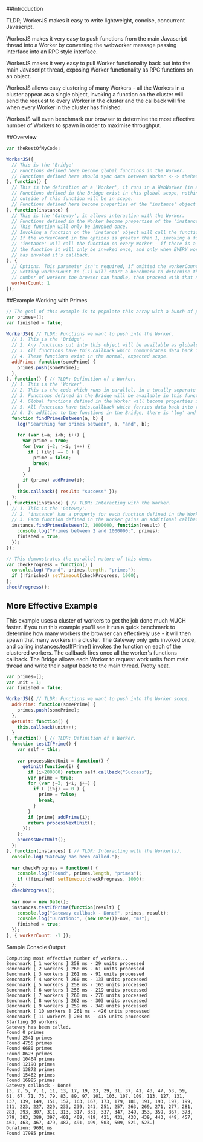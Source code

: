 ##Introduction

TLDR; WorkerJS makes it easy to write lightweight, concise, concurrent Javascript.

WorkerJS makes it very easy to push functions from the main Javascript thread into a Worker by converting the webworker message passing interface into an RPC style interface. 

WorkerJS makes it very easy to pull Worker functionality back out into the main Javascript thread, exposing Worker functionality as RPC functions on an object. 

WorkerJS allows easy clustering of many Workers - all the Workers in a cluster appear as a single object, invoking a function on the cluster will send the request to every Worker in the cluster and the callback will fire when every Worker in the cluster has finished. 

WorkerJS will even benchmark our browser to determine the most effective number of Workers to spawn in order to maximise throughput.

##Overview

```javascript
var theRestOfMyCode;

WorkerJS({
  // This is the 'Bridge'
  // Functions defined here become global functions in the Worker.
  // Functions defined here should sync data between Worker <--> theRestOfMyCode.
}, function() { 
  // This is the definition of a 'Worker', it runs in a WebWorker (in a separate context).
  // Functions defined in the Bridge exist in this global scope, nothing else
  // outside of this function will be in scope.
  // Functions defined here become properties of the 'instance' object in the Gateway.
}, function(instance) {
  // This is the 'Gateway', it allows interaction with the Worker.
  // Functions defined in the Worker become properties of the 'instance' object.
  // This function will only be invoked once.
  // Invoking a function on the 'instance' object will call the function on the Worker.
  // If the workerCount in the options is greater than 1, invoking a function on the
  // 'instance' will call the function on every Worker - if there is a callback to
  // the function it will only be invoked once, and only when EVERY worker's function
  // has invoked it's callback.
}, {
  // Options. This parameter isn't required, if omitted the workerCount defaults to 1.
  // Setting workerCount to (-1) will start a benchmark to determine the most effective
  // number of workers the browser can handle, then proceed with that number.
  workerCount: 1
});
```

##Example Working with Primes

```javascript
// The goal of this example is to populate this array with a bunch of prime numbers.
var primes=[];
var finished = false;

WorkerJS({ // TLDR; Functions we want to push into the Worker.
  // 1. This is the 'Bridge'.
  // 2. Any functions put into this object will be available as globals in the Worker.
  // 3. All functions have this.callback which communicates data back into the Worker.
  // 4. These functions exist in the normal, expected scope.
  addPrime: function(somePrime) {
    primes.push(somePrime);
  },
}, function() { // TLDR; Definition of a Worker.
  // 1. This is the 'Worker'.
  // 2. This is the code which runs in parallel, in a totally separate WebWorker scope. 
  // 3. Functions defined in the Bridge will be available in this function's global scope.
  // 4. Global functions defined in the Worker will become properties in the Gateway.
  // 5. All functions have this.callback which ferries data back into the main scope.
  // 6. In addition to the functions in the Bridge, there is 'log' and 'warn' to aid debugging.
  function findPrimesBetween(a, b) {
    log("Searching for primes between", a, "and", b);
    
    for (var i=a; i<b; i++) {
      var prime = true;
      for (var j=2; j<i; j++) {
        if ( (i%j) == 0 ) {
          prime = false;
          break;
        }
      }
      if (prime) addPrime(i);
    }
    this.callback({ result: "success" });
  };
}, function(instance) { // TLDR; Interacting with the Worker.
  // 1. This is the 'Gateway'.
  // 2. 'instance' has a property for each function defined in the Worker.
  // 3. Each function defined in the Worker gains an additional callback parameter.
  instance.findPrimesBetween(2, 1000000, function(result) {
    console.log("Primes between 2 and 1000000:", primes);
    finished = true;
  });
});

// This demonstrates the parallel nature of this demo.
var checkProgress = function() {
  console.log("Found", primes.length, "primes");
  if (!finished) setTimeout(checkProgress, 1000);
};
checkProgress();
```

## More Effective Example

This example uses a cluster of workers to get the job done much MUCH faster. If you run this example you'll see it run a quick benchmark to determine how many workers the browser can effectively use - it will then spawn that many workers in a cluster. The Gateway only gets invoked once, and calling instances.testIfPrime() invokes the function on each of the clustered workers. The callback fires once all the worker's functions callback. The Bridge allows each Worker to request work units from main thread and write their output back to the main thread. Pretty neat.

```javascript
var primes=[];
var unit = 1;
var finished = false;

WorkerJS({ // TLDR; Functions we want to push into the Worker scope.
  addPrime: function(somePrime) {
    primes.push(somePrime);
  },
  getUnit: function() {
    this.callback(unit++);
  }
}, function() { // TLDR; Definition of a Worker.
  function testIfPrime() {
    var self = this;
    
    var processNextUnit = function() {
      getUnit(function(i) {
        if (i>200000) return self.callback("Success");
        var prime = true;
        for (var j=2; j<i; j++) {
          if ( (i%j) == 0 ) {
            prime = false;
            break;
          }
        }
        if (prime) addPrime(i);
        return processNextUnit();
      });
    };
    processNextUnit();
  };
}, function(instances) { // TLDR; Interacting with the Worker(s).
  console.log("Gateway has been called.");
  
  var checkProgress = function() {
    console.log("Found", primes.length, "primes");
    if (!finished) setTimeout(checkProgress, 1000);
  };
  checkProgress();
  
  var now = new Date();
  instances.testIfPrime(function(result) {
    console.log("Gateway callback - Done!", primes, result);
    console.log("Duration:", (new Date())-now, "ms");
    finished = true;
  });
}, { workerCount: -1 });
```
Sample Console Output:
```
Computing most effective number of workers... 
Benchmark [ 1 workers ] 258 ms - 29 units processed
Benchmark [ 2 workers ] 260 ms - 61 units processed
Benchmark [ 3 workers ] 261 ms - 91 units processed
Benchmark [ 4 workers ] 260 ms - 133 units processed
Benchmark [ 5 workers ] 258 ms - 163 units processed
Benchmark [ 6 workers ] 258 ms - 219 units processed
Benchmark [ 7 workers ] 260 ms - 276 units processed
Benchmark [ 8 workers ] 262 ms - 303 units processed
Benchmark [ 9 workers ] 259 ms - 348 units processed
Benchmark [ 10 workers ] 261 ms - 426 units processed
Benchmark [ 11 workers ] 260 ms - 415 units processed
Starting 10 workers
Gateway has been called.
Found 0 primes
Found 2541 primes 
Found 4755 primes 
Found 6680 primes 
Found 8623 primes 
Found 10464 primes 
Found 12190 primes 
Found 13872 primes 
Found 15462 primes 
Found 16985 primes 
Gateway callback - Done! 
[3, 2, 5, 7, 1, 11, 13, 17, 19, 23, 29, 31, 37, 41, 43, 47, 53, 59, 61, 67, 71, 73, 79, 83, 89, 97, 101, 103, 107, 109, 113, 127, 131, 137, 139, 149, 151, 157, 163, 167, 173, 179, 181, 191, 193, 197, 199, 211, 223, 227, 229, 233, 239, 241, 251, 257, 263, 269, 271, 277, 281, 283, 293, 307, 311, 313, 317, 331, 337, 347, 349, 353, 359, 367, 373, 379, 383, 389, 397, 401, 409, 419, 421, 431, 433, 439, 443, 449, 457, 461, 463, 467, 479, 487, 491, 499, 503, 509, 521, 523…]
Duration: 9691 ms
Found 17985 primes 
```

